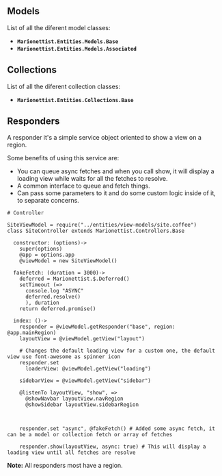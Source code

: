 ## Models

List of all the diferent model classes:

* **`Marionettist.Entities.Models.Base`**
* **`Marionettist.Entities.Models.Associated`**

## Collections

List of all the diferent collection classes:

* **`Marionettist.Entities.Collections.Base`**


## Responders

A responder it's a simple service object oriented to show a view on a region.

Some benefits of using this service are:

* You can queue async fetches and when you call show, it will display a loading view while waits for all the fetches to resolve.
* A common interface to queue and fetch things.
* Can pass some parameters to it and do some custom logic inside of it, to separate concerns.

```
# Controller

SiteViewModel = require("../entities/view-models/site.coffee")
class SiteController extends Marionettist.Controllers.Base

  constructor: (options)->
    super(options)
    @app = options.app
    @viewModel = new SiteViewModel()

  fakeFetch: (duration = 3000)->
    deferred = Marionettist.$.Deferred()
    setTimeout (=>
      console.log "ASYNC"
      deferred.resolve()
      ), duration
    return deferred.promise()

  index: ()->
    responder = @viewModel.getResponder("base", region: @app.mainRegion)
    layoutView = @viewModel.getView("layout")

    # Changes the default loading view for a custom one, the default view use font-awesome as spinner icon
    responder.set
      loaderView: @viewModel.getView("loading")

    sidebarView = @viewModel.getView("sidebar")

    @listenTo layoutView, "show", =>
      @showNavbar layoutView.navRegion
      @showSidebar layoutView.sidebarRegion



    responder.set "async", @fakeFetch() # Added some async fetch, it can be a model or collection fetch or array of fetches

    responder.show(layoutView, async: true) # This will display a loading view until all fetches are resolve
```

**Note:** All responders most have a region.
